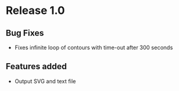 # Release 1.0 #
## Bug Fixes ##
  * Fixes infinite loop of contours with time-out after 300 seconds

## Features added ##
  * Output SVG and text file